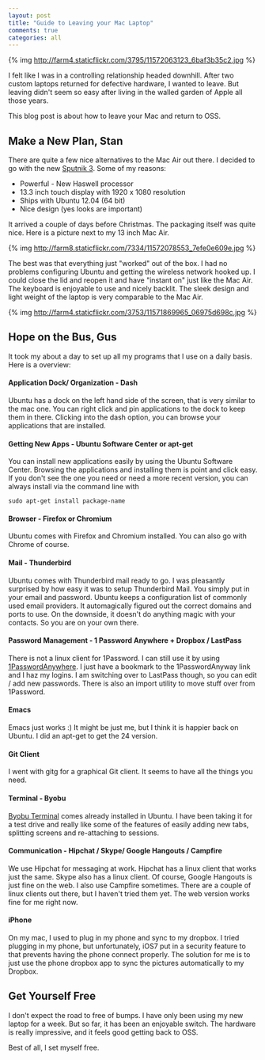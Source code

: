 ```yaml
---
layout: post
title: "Guide to Leaving your Mac Laptop"
comments: true
categories: all
---
```


{% img http://farm4.staticflickr.com/3795/11572063123_6baf3b35c2.jpg %}

I felt like I was in a controlling relationship headed downhill.
After two custom laptops returned for defective hardware, I wanted to
leave.  But leaving didn't seem so easy after living in the walled
garden of Apple all those years.

This blog post is about how to leave your Mac and return to OSS.

## Make a New Plan, Stan

There are quite a few nice alternatives to the Mac Air out there.
I decided to go with the new
[Sputnik 3](http://www.dell.com/us/business/p/xps-13-linux/pd).
Some of my reasons:

* Powerful - New Haswell processor
* 13.3 inch touch display with 1920 x 1080 resolution
* Ships with Ubuntu 12.04 (64 bit)
* Nice design (yes looks are important)

It arrived a couple of days before Christmas. The packaging itself
was quite nice.  Here is a picture next
to my 13 inch Mac Air.

{% img http://farm8.staticflickr.com/7334/11572078553_7efe0e609e.jpg %}

The best was that everything just "worked" out of the box.
I had no problems configuring Ubuntu and getting the wireless network
hooked up.  I could close the lid and reopen it and have "instant on"
just like the Mac Air.  The keyboard is enjoyable to use and nicely
backlit.  The sleek design and light weight of the laptop is very
comparable to the Mac Air.

{% img  http://farm4.staticflickr.com/3753/11571869965_06975d698c.jpg %}

## Hope on the Bus, Gus

It took my about a day to set up all my programs that I use on a daily
basis.
Here is a overview:

#### Application Dock/ Organization - Dash
Ubuntu has a dock on the left hand side of the screen, that is very
similar to the mac one.  You can right click and pin applications to
the dock to keep them in there. Clicking into the dash option, you can
browse your applications that are installed.

#### Getting New Apps - Ubuntu Software Center or apt-get
You can install new applications easily by using the Ubuntu Software
Center.  Browsing the applications and installing them is point and
click easy. If you don't see the one you need or need a more recent
version, you can always install via the command line with

    sudo apt-get install package-name

#### Browser - Firefox or Chromium
Ubuntu comes with Firefox and Chromium installed.
You can also go with Chrome of course.


#### Mail - Thunderbird
Ubuntu comes with Thunderbird mail ready to go.
I was pleasantly surprised by how easy it was to setup Thunderbird
Mail.  You simply put in your email and password.  Ubuntu keeps a
configuration list of commonly used email providers.  It automagically
figured out the correct domains and ports to use. On the downside, it
doesn't do anything magic with your contacts. So you are on your own
there.

#### Password Management - 1 Password Anywhere + Dropbox / LastPass
There is not a linux client for 1Password. I can still use it by using
[1PasswordAnywhere](http://help.agilebits.com/1Password3/1passwordanywhere.html).
I just have a bookmark to the 1PasswordAnyway link and I haz my
logins. I am switching over to LastPass though, so you can edit / add
new passwords. There is also an import utility to move stuff over from 1Password.

#### Emacs
Emacs just works :)
It might be just me, but I think it is happier back on Ubuntu.
I did an apt-get to get the 24 version.

#### Git Client
I went with gitg for a graphical Git client. It seems to have all the
things you need.

#### Terminal - Byobu
[Byobu Terminal](http://byobu.co/) comes already installed in Ubuntu. I have been taking
it for a test drive and really like some of the features of easily
adding new tabs, splitting screens and re-attaching to sessions.

#### Communication - Hipchat / Skype/ Google Hangouts / Campfire
We use Hipchat for messaging at work.  Hipchat has a linux client
that works just the same.  Skype also has a linux client.  Of course,
Google Hangouts is just fine on the web.  I also use Campfire
sometimes. There are a couple of linux clients out there, but I
haven't tried them yet.  The web version works fine for me right now.

#### iPhone
On my mac, I used to plug in my phone and sync to my dropbox.  I tried
plugging in my phone, but unfortunately, iOS7 put in a security
feature to that prevents having the phone connect properly.  The
solution for me is to just use the phone dropbox app to sync the
pictures automatically to my Dropbox.


## Get Yourself Free
I don't expect the road to free of bumps.  I have only been using my
new laptop for a week.  But so far, it has been an enjoyable switch.
The hardware is really impressive, and it feels good getting back to
OSS.

Best of all, I set myself free.
